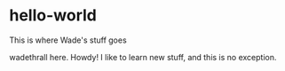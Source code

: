 # hello-world
This is where Wade's stuff goes

wadethrall here. Howdy! I like to learn new stuff, and this is no exception.
